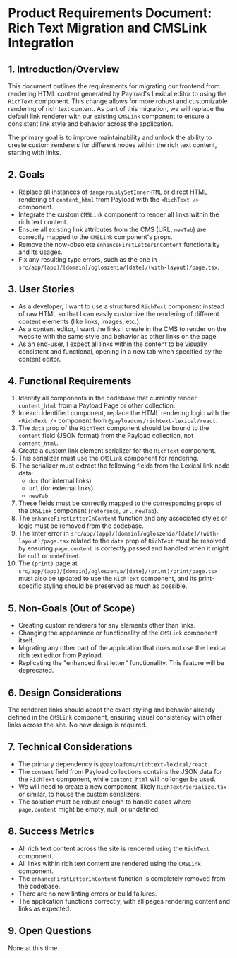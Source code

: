 # Product Requirements Document: Rich Text Migration and CMSLink Integration

## 1. Introduction/Overview

This document outlines the requirements for migrating our frontend from rendering HTML content generated by Payload's Lexical editor to using the `RichText` component. This change allows for more robust and customizable rendering of rich text content. As part of this migration, we will replace the default link renderer with our existing `CMSLink` component to ensure a consistent link style and behavior across the application.

The primary goal is to improve maintainability and unlock the ability to create custom renderers for different nodes within the rich text content, starting with links.

## 2. Goals

*   Replace all instances of `dangerouslySetInnerHTML` or direct HTML rendering of `content_html` from Payload with the `<RichText />` component.
*   Integrate the custom `CMSLink` component to render all links within the rich text content.
*   Ensure all existing link attributes from the CMS (URL, `newTab`) are correctly mapped to the `CMSLink` component's props.
*   Remove the now-obsolete `enhanceFirstLetterInContent` functionality and its usages.
*   Fix any resulting type errors, such as the one in `src/app/(app)/[domain]/ogloszenia/[date]/(with-layout)/page.tsx`.

## 3. User Stories

*   As a developer, I want to use a structured `RichText` component instead of raw HTML so that I can easily customize the rendering of different content elements (like links, images, etc.).
*   As a content editor, I want the links I create in the CMS to render on the website with the same style and behavior as other links on the page.
*   As an end-user, I expect all links within the content to be visually consistent and functional, opening in a new tab when specified by the content editor.

## 4. Functional Requirements

1.  Identify all components in the codebase that currently render `content_html` from a Payload Page or other collection.
2.  In each identified component, replace the HTML rendering logic with the `<RichText />` component from `@payloadcms/richtext-lexical/react`.
3.  The `data` prop of the `RichText` component should be bound to the `content` field (JSON format) from the Payload collection, not `content_html`.
4.  Create a custom link element serializer for the `RichText` component.
5.  This serializer must use the `CMSLink` component for rendering.
6.  The serializer must extract the following fields from the Lexical link node data:
    *   `doc` (for internal links)
    *   `url` (for external links)
    *   `newTab`
7.  These fields must be correctly mapped to the corresponding props of the `CMSLink` component (`reference`, `url`, `newTab`).
8.  The `enhanceFirstLetterInContent` function and any associated styles or logic must be removed from the codebase.
9.  The linter error in `src/app/(app)/[domain]/ogloszenia/[date]/(with-layout)/page.tsx` related to the `data` prop of `RichText` must be resolved by ensuring `page.content` is correctly passed and handled when it might be `null` or `undefined`.
10. The `(print)` page at `src/app/(app)/[domain]/ogloszenia/[date]/(print)/print/page.tsx` must also be updated to use the `RichText` component, and its print-specific styling should be preserved as much as possible.

## 5. Non-Goals (Out of Scope)

*   Creating custom renderers for any elements other than links.
*   Changing the appearance or functionality of the `CMSLink` component itself.
*   Migrating any other part of the application that does not use the Lexical rich text editor from Payload.
*   Replicating the "enhanced first letter" functionality. This feature will be deprecated.

## 6. Design Considerations

The rendered links should adopt the exact styling and behavior already defined in the `CMSLink` component, ensuring visual consistency with other links across the site. No new design is required.

## 7. Technical Considerations

*   The primary dependency is `@payloadcms/richtext-lexical/react`.
*   The `content` field from Payload collections contains the JSON data for the `RichText` component, while `content_html` will no longer be used.
*   We will need to create a new component, likely `RichText/serialize.tsx` or similar, to house the custom serializers.
*   The solution must be robust enough to handle cases where `page.content` might be empty, null, or undefined.

## 8. Success Metrics

*   All rich text content across the site is rendered using the `RichText` component.
*   All links within rich text content are rendered using the `CMSLink` component.
*   The `enhanceFirstLetterInContent` function is completely removed from the codebase.
*   There are no new linting errors or build failures.
*   The application functions correctly, with all pages rendering content and links as expected.

## 9. Open Questions

None at this time.
